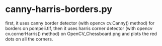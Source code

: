 # canny-harris-borders.py

first, it uses canny border detector (with opencv cv.Canny() method) for borders on pompeii.tif, then it uses harris corner detector (with opencv cv.cornerHarris() method) on OpenCV_Chessboard.png and plots the red dots on all the corners.